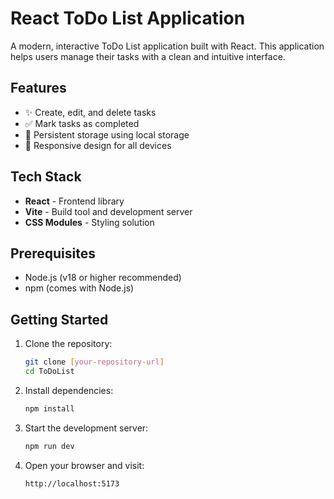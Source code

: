 # React ToDo List Application

A modern, interactive ToDo List application built with React. This application helps users manage their tasks with a clean and intuitive interface.

## Features

- ✨ Create, edit, and delete tasks
- ✅ Mark tasks as completed
- 💾 Persistent storage using local storage
- 📱 Responsive design for all devices

## Tech Stack

- **React** - Frontend library
- **Vite** - Build tool and development server
- **CSS Modules** - Styling solution

## Prerequisites

- Node.js (v18 or higher recommended)
- npm (comes with Node.js)

## Getting Started

1. Clone the repository:
   ```bash
   git clone [your-repository-url]
   cd ToDoList
   ```

2. Install dependencies:
   ```bash
   npm install
   ```

3. Start the development server:
   ```bash
   npm run dev
   ```

4. Open your browser and visit:
   ```
   http://localhost:5173
   ```
